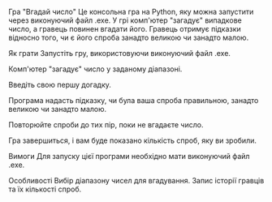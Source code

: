Гра "Вгадай число"
Це консольна гра на Python, яку можна запустити через виконуючий файл .exe. У грі комп'ютер "загадує" випадкове число, а гравець повинен вгадати його. Гравець отримує підказки відносно того, чи є його спроба занадто великою чи занадто малою.

Як грати
Запустіть гру, використовуючи виконуючий файл .exe.

Комп'ютер "загадує" число у заданому діапазоні.

Введіть свою першу догадку.

Програма надасть підказку, чи була ваша спроба правильною, занадто великою чи занадто малою.

Повторюйте спроби до тих пір, поки не вгадаєте число.

Гра завершиться, і вам буде показано кількість спроб, яку ви зробили.

Вимоги
Для запуску цієї програми необхідно мати виконуючий файл .exe.

Особливості
Вибір діапазону чисел для вгадування.
Запис історії гравців та їх кількості спроб.

